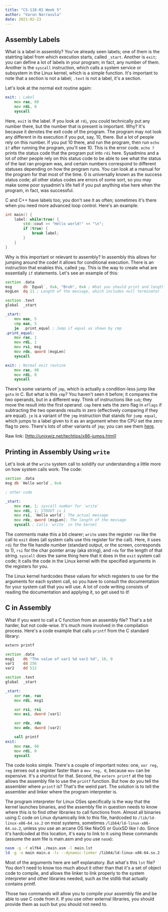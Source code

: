 ```yaml
---
title: "CS-118-02 Week 5"
author: "Varun Narravula"
date: 2021-02-23
---
```


## Assembly Labels

What is a label in assembly? You've already seen labels; one of them is the
statrting label from which execution starts, called `_start`. Another is `exit`;
you can define a lot of labels in your program; in fact, any number of them.
Another is the `syscall` instruction, which calls a system service or subsystem
in the Linux kernel, which is a simple function. It's important to note that a
section is not a label; `.text` is not a label, it's a section.

Let's look at the normal exit routine again:

```asm
exit: ; Label
    mov rax, 60
    mov rdi, 0
    syscall
```

Here, `exit` is the label. If you look at `rdi`, you could technically put any
number there, but the number that is present is important. Why? It's because it
denotes the exit code of the program. The program may not look any different in
its execution if you put, say, 10, there. But a lot of people rely on this
number. If you put 10 there, and run the program, then run `echo $?` after
running the program, you'll see 10. This is the error code. `echo ?` prints the
status code that the program put into `rdi` here. Sysadmins and a lot of other
people rely on this status code to be able to see what the status of the last
ran program was, and certain numbers correspond to different statuses depending
on how the program runs. You can look at a manual for the program for that most
of the time. 0 is universally known as the success status code; all other status
codes are errors of some sort, so you may make some poor sysadmin's life hell if
you put anything else here when the program, in fact, was successful.

C and C++ have labels too; you don't see it as often; sometimes it's there when
you need more advanced loop control. Here's an example:

```cpp
int main() {
    label: while(true) {
        std::cout << "Hello world!" << "\n";
        if (true) {
            break label;
        }
    }
}
```

Why is this important or relevant to assembly? In assembly this allows for
jumping around the code! it allows for conditional execution. There is an
instruction that enables this, called `jmp`. This is the way to create what are
essentially `if` statements. Let's see an example of this:

```asm
section .data
msg     db `Equal`, 0xA, "Bruh", 0xA ; What you should print and length
msgLen  dq 11 ; Length of the message, which includes null terminator

section .text
global  _start

_start:
    mov eax, 5
    cmp eax, 5
    je  .print_equal ; Jump if equal as shown by cmp
.print_equal:
    mov rax, 1
    mov rdi, 1
    mov rsi, msg
    mov rdx, qword [msgLen]
    syscall

exit: ; Normal exit routine
    mov rax, 60
    mov rdi, 0
    syscall
```

There's some variants of `jmp`, which is actually a condition-less jump like
`goto` in C. But what is this `cmp`? You haven't seen it before; it compares the
two operands, but in a different way. Think of instructions like `sub`; they
move the result into the first operand. `cmp` here sets the zero flag in
`eflags` if subtracting the two operands results in zero (effectively comparing
if they are equal). `je` is a variant of the `jmp` instruction that stands for
`jump equal`, which jumps to a label given to it as an argument when the CPU set
the zero flag to zero. There's lots of other variants of `jmp`; you can see them
[here](http://unixwiz.net/techtips/x86-jumps.html).

Raw link: [http://unixwiz.net/techtips/x86-jumps.html]

## Printing in Assembly Using `write`

Let's look at the `write` system call to solidify our understanding a little
more on how system calls work. The code:

```asm
section .data
msg db `Hello world`, 0xA

; other code

_start:
    mov rax, 1; syscall number for `write`
    mov rdi, 1; STDOUT is 1
    mov rsi, `Hello world`; The actual message
    mov rdx, qword [msgLen]; The length of the message
    syscall ; Calls `write` in the kernel
```

The comments make this a bit clearer; `write` uses the register `rax` like the
call to `exit` does (all system calls use this register for the call). Here, it
uses `rdi` for the file handle number (standard output, or the screen,
corresponds to 1), `rsi` for the char pointer array (aka string), and `rdx` for
the length of that string. `syscall` does the same thing here that it does in
the `exit` system call code; it calls the code in the Linux kernel with the
specified arguments in the registers for you.

The Linux kernel hardcodes these values for which registers to use for the
arguments for each system call, so you have to consult the documentation for
your system call that you will use. A lot of code writing consists of reading
the documentation and applying it, so get used to it!

## C in Assembly

What if you want to call a C function from an assembly file? That's a bit
harder, but not code-wise. It's much more involved in the compilation process.
Here's a code example that calls `printf` from the C standard library:

```asm
extern printf

section .data
msg1    db "The value of var1 %d var2 %d", 10, 0
var1    dd 256
var2    dd 512

section .text
global  _start

_start:
    xor rax, rax
    mov rdi, msg1

    xor rsi, rsi
    mov esi, dword [var1]

    xor rdx, rdx
    mov edx, dword [var2]

    call printf
exit:
    mov rax, 60
    mov rdi, 0
    syscall
```

The code looks simple. There's a couple of important notes: one, `xor reg, reg`
zeroes out a register faster than a `mov reg, 0`, because `mov` can be
expensive. It's a shortcut for that. Second, the `extern printf` at the top
allows the assembly file to use the `printf` function. But how do you tell the
assembler where `printf` is? That's the weird part. The solution is to tell the
assembler and linker where the program interpreter is.

The program interpreter for Linux OSes specifically is the way that the kernel
launches binaries, and the assembly file in question needs to know where this is
to find other libraries to call functions from. Almost all binaries using C code
on Linux dynamically link to this file, hardcoded to `/lib/ld-linux-x86-64.so.2`
on most systems, sometimes `/lib64/ld-linux-x86-64.so.2`, unless you use an
arcane OS like NixOS or GuixSD like I do. Since it's hardcoded at this location,
it's easy to link to it using these commands (assume the asm file is main.asm
and you use `nasm`):

```sh
nasm -g -f elf64 ./main.asm -l main.lst
ld -g -o main main.o -lc --dynamic-linker /lib64/ld-linux-x86-64.so.2
```

Most of the arguments here are self explanatory. But what's this `lst` file? You
don't need to know too much about it other than that it's a set of object code
to compile, and allows the linker to link properly to the system interpreter and
other libraries needed, such as the stdlib that actually contains printf.

Those two commands will allow you to compile your assembly file and be able to
use C code from it. If you use other external libraries, you should provide them
as such but you should not need to.
